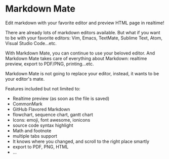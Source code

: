 # Markdown Mate

Edit markdown with your favorite editor and preview HTML page in realtime!

There are already lots of markdown editors available.
But what if you want to be with your favorite editors:
Vim, Emacs, TextMate, Sublime Text, Atom, Visual Studio Code...etc.

With Markdown Mate, you can continue to use your beloved editor.
And Markdown Mate takes care of everything about Markdown:
realtime preview, export to PDF/PNG, printing...etc.

Markdown Mate is not going to replace your editor, instead, it wants to be your editor's mate.

Features included but not limited to:

- Realtime preview (as soon as the file is saved)
- CommonMark
- GitHub Flavored Markdown
- flowchart, sequence chart, gantt chart
- Icons: emoji, font awesome, ionicons
- source code syntax highlight
- Math and footnote
- multiple tabs support
- It knows where you changed, and scroll to the right place smartly
- export to PDF, PNG, HTML
- ...
